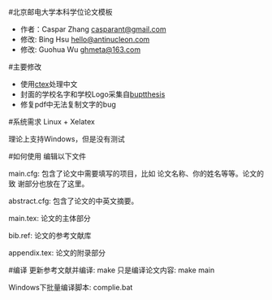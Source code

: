 #北京邮电大学本科学位论文模板
* 作者：Caspar Zhang <casparant@gmail.com>
* 修改: Bing Hsu <hello@antinucleon.com>
* 修改: Guohua Wu <ghmeta@163.com>

#主要修改
* 使用[ctex](http://www.ctan.org/pkg/ctex "ctex")处理中文
* 封面的学校名字和学校Logo采集自[buptthesis](http://code.google.com/p/buptthesis/ "buptthesis")
* 修复pdf中无法复制文字的bug

#系统需求
Linux + Xelatex

理论上支持Windows，但是没有测试

#如何使用
编辑以下文件

main.cfg: 包含了论文中需要填写的项目，比如
          论文名称、你的姓名等等。论文的致
          谢部分也放在了这里。

abstract.cfg: 包含了论文的中英文摘要。

main.tex: 论文的主体部分

bib.ref: 论文的参考文献库

appendix.tex: 论文的附录部分

#编译
更新参考文献并编译: make
只是编译论文内容: make main

Windows下批量编译脚本: complie.bat
